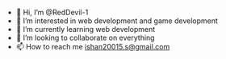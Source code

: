 - 👋 Hi, I’m @RedDevil-1
- 👀 I’m interested in web development and game development
- 🌱 I’m currently learning web development
- 💞️ I’m looking to collaborate on everything 
- 📫 How to reach me ishan20015.s@gmail.com

<!---
RedDevil-1/RedDevil-1 is a ✨ special ✨ repository because its `README.md` (this file) appears on your GitHub profile.
You can click the Preview link to take a look at your changes.
--->
